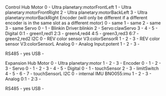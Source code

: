Control Hub
Motor
0 - Ultra planetary:motorFrontLeft
1 - Ultra planetary:motorFrontRight
2 - Ultra planetary:motorBackLeft
3 - Ultra planetary:motorBackRight
Encoder (will only be different if a different encoder is in the same slot as a different motor)
0 - same
1 - same
2 - same
3 - same
Servo
0 -
1 - Blinkin Driver:blinkin
2 - Servo:clawServo
3 -
4 - 
5 -
Digital
0:1 - green1,red1
2:3 - green4,red4
4:5 - green3,red3
6:7 - green2,red2
I2C
0 - REV color sensor V3:colorSensorR
1 - 
2 - 
3 - REV color sensor V3:colorSensorL
Analog
0 - Analog Input:potent
1 -
2 -
3 -

RS485 - yes
USB - 

Expansion Hub
Motor
0 - Ultra planetary:motor
1 -
2 -
3 -
Encoder
0 -
1 -
2 -
3 -
Servo
0 -
1 -
2 -
3 -
4 -
5 -
Digital
0 -
1 - touchSensor
2 -
3 - limitSwitch
4 -
5 -
6 -
7 - touchSensorL
I2C
0 - internal IMU BNO055:imu
1 -
2 -
3 -
Analog
0:1 -
2:3 -

RS485 - yes
USB - 